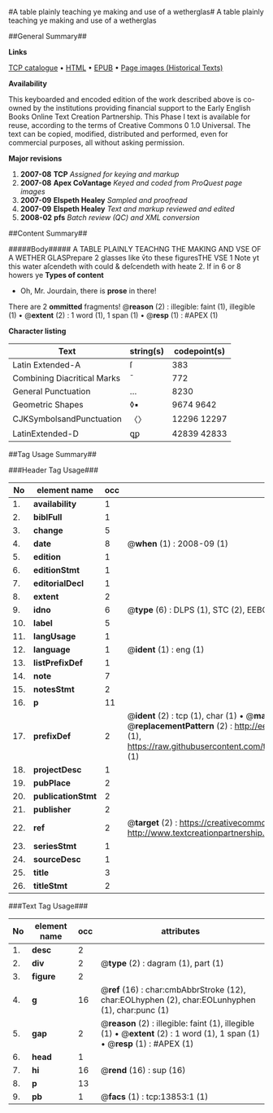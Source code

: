 #A table plainly teaching ye making and use of a wetherglas#
A table plainly teaching ye making and use of a wetherglas

##General Summary##

**Links**

[TCP catalogue](http://www.ota.ox.ac.uk/tcp/)  • 
[HTML](http://tei.it.ox.ac.uk/tcp/Texts-HTML/free/A13/A13326.html)  • 
[EPUB](http://tei.it.ox.ac.uk/tcp/Texts-EPUB/free/A13/A13326.epub) • 
[Page images (Historical Texts)](https://data.historicaltexts.jisc.ac.uk/view?pubId=eebo-99848740e&pageId=eebo-99848740e-13853-1)

**Availability**

This keyboarded and encoded edition of the
	       work described above is co-owned by the institutions
	       providing financial support to the Early English Books
	       Online Text Creation Partnership. This Phase I text is
	       available for reuse, according to the terms of Creative
	       Commons 0 1.0 Universal. The text can be copied,
	       modified, distributed and performed, even for
	       commercial purposes, all without asking permission.

**Major revisions**

1. __2007-08__ __TCP__ *Assigned for keying and markup*
1. __2007-08__ __Apex CoVantage__ *Keyed and coded from ProQuest page images*
1. __2007-09__ __Elspeth Healey__ *Sampled and proofread*
1. __2007-09__ __Elspeth Healey__ *Text and markup reviewed and edited*
1. __2008-02__ __pfs__ *Batch review (QC) and XML conversion*

##Content Summary##

#####Body#####
A TABLE PLAINLY TEACHNG THE MAKING AND VSE OF A WETHER GLASPrepare 2 glasses like v̄to these figuresTHE VSE 1 Note yt this water aſcendeth with could & deſcendeth with heate  2. If in 6 or 8 howers ye
**Types of content**

  * Oh, Mr. Jourdain, there is **prose** in there!

There are 2 **ommitted** fragments! 
 @__reason__ (2) : illegible: faint (1), illegible (1)  •  @__extent__ (2) : 1 word (1), 1 span (1)  •  @__resp__ (1) : #APEX (1)

**Character listing**


|Text|string(s)|codepoint(s)|
|---|---|---|
|Latin Extended-A|ſ|383|
|Combining             Diacritical Marks|̄|772|
|General Punctuation|…|8230|
|Geometric Shapes|◊▪|9674 9642|
|CJKSymbolsandPunctuation|〈〉|12296 12297|
|LatinExtended-D|ꝗꝑ|42839 42833|

##Tag Usage Summary##

###Header Tag Usage###

|No|element name|occ|attributes|
|---|---|---|---|
|1.|__availability__|1||
|2.|__biblFull__|1||
|3.|__change__|5||
|4.|__date__|8| @__when__ (1) : 2008-09 (1)|
|5.|__edition__|1||
|6.|__editionStmt__|1||
|7.|__editorialDecl__|1||
|8.|__extent__|2||
|9.|__idno__|6| @__type__ (6) : DLPS (1), STC (2), EEBO-CITATION (1), PROQUEST (1), VID (1)|
|10.|__label__|5||
|11.|__langUsage__|1||
|12.|__language__|1| @__ident__ (1) : eng (1)|
|13.|__listPrefixDef__|1||
|14.|__note__|7||
|15.|__notesStmt__|2||
|16.|__p__|11||
|17.|__prefixDef__|2| @__ident__ (2) : tcp (1), char (1)  •  @__matchPattern__ (2) : ([0-9\-]+):([0-9IVX]+) (1), (.+) (1)  •  @__replacementPattern__ (2) : http://eebo.chadwyck.com/downloadtiff?vid=$1&page=$2 (1), https://raw.githubusercontent.com/textcreationpartnership/Texts/master/tcpchars.xml#$1 (1)|
|18.|__projectDesc__|1||
|19.|__pubPlace__|2||
|20.|__publicationStmt__|2||
|21.|__publisher__|2||
|22.|__ref__|2| @__target__ (2) : https://creativecommons.org/publicdomain/zero/1.0/ (1), http://www.textcreationpartnership.org/docs/. (1)|
|23.|__seriesStmt__|1||
|24.|__sourceDesc__|1||
|25.|__title__|3||
|26.|__titleStmt__|2||


###Text Tag Usage###

|No|element name|occ|attributes|
|---|---|---|---|
|1.|__desc__|2||
|2.|__div__|2| @__type__ (2) : dagram (1), part (1)|
|3.|__figure__|2||
|4.|__g__|16| @__ref__ (16) : char:cmbAbbrStroke (12), char:EOLhyphen (2), char:EOLunhyphen (1), char:punc (1)|
|5.|__gap__|2| @__reason__ (2) : illegible: faint (1), illegible (1)  •  @__extent__ (2) : 1 word (1), 1 span (1)  •  @__resp__ (1) : #APEX (1)|
|6.|__head__|1||
|7.|__hi__|16| @__rend__ (16) : sup (16)|
|8.|__p__|13||
|9.|__pb__|1| @__facs__ (1) : tcp:13853:1 (1)|
